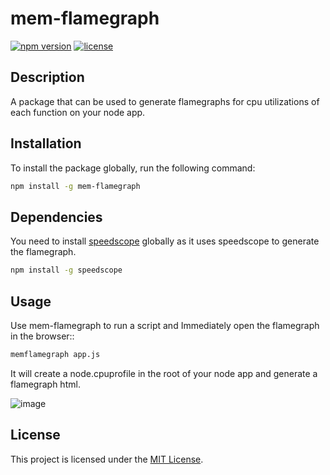 # mem-flamegraph
[![npm version](https://img.shields.io/npm/v/YOUR_PACKAGE_NAME.svg)](https://www.npmjs.com/package/YOUR_PACKAGE_NAME)
[![license](https://img.shields.io/npm/l/YOUR_PACKAGE_NAME.svg)](https://github.com/YOUR_GITHUB_USERNAME/YOUR_PACKAGE_NAME/blob/master/LICENSE)

## Description

A package that can be used to generate flamegraphs for cpu utilizations of each function on your node app.
## Installation

To install the package globally, run the following command:

```bash
npm install -g mem-flamegraph
```

## Dependencies

You need to install [speedscope](https://www.npmjs.com/package/speedscope) globally as it uses speedscope to generate the flamegraph. 

```bash
npm install -g speedscope
```

## Usage

Use mem-flamegraph to run a script and Immediately open the flamegraph in the browser::

```bash
memflamegraph app.js
```

It will create a node.cpuprofile in the root of your node app and generate a flamegraph html.

![image](https://github.com/Gourav2000/mem-flamegraph/assets/56431415/6a34dc54-6685-4063-97e2-ae1477ce1f70)


## License
This project is licensed under the [MIT License](LICENSE).
